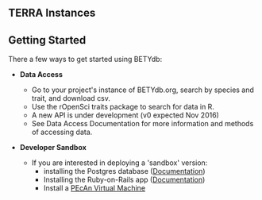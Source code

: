 
## TERRA Instances

## Getting Started

There a few ways to get started using BETYdb:

* **Data Access** 
  * Go to your project's instance of BETYdb.org, search by species and trait, and download csv. 
  * Use the rOpenSci traits package to search for data in R. 
  * A new API is under development (v0 expected Nov 2016)
  * See Data Access Documentation for more information and methods of accessing data.
 
* **Developer Sandbox** 
  * If you are interested in deploying a 'sandbox' version:
    * installing the Postgres database ([Documentation](https://github.com/PecanProject/pecan/wiki/Installing-PEcAn#install-database--data))
    * Installing the Ruby-on-Rails app ([Documentation](https://github.com/PecanProject/bety/wiki/Installing-the-BETYdb-Rails-Application))
    * Install a [PEcAn Virtual Machine](https://opensource.ncsa.illinois.edu/projects/artifacts.php?key=PECAN)

